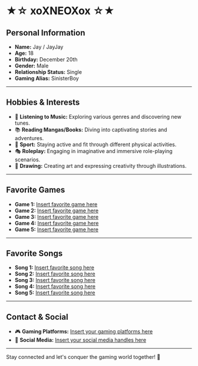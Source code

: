 # ★☆ xoXNEOXox ☆★

## Personal Information
- **Name:** Jay / JayJay  
- **Age:** 18  
- **Birthday:** December 20th  
- **Gender:** Male  
- **Relationship Status:** Single  
- **Gaming Alias:** SinisterBoy  

---

## Hobbies & Interests
- 🎵 **Listening to Music:** Exploring various genres and discovering new tunes.
- 📚 **Reading Mangas/Books:** Diving into captivating stories and adventures.
- 🏃 **Sport:** Staying active and fit through different physical activities.
- 🎭 **Roleplay:** Engaging in imaginative and immersive role-playing scenarios.
- 🎨 **Drawing:** Creating art and expressing creativity through illustrations.

---

## Favorite Games
- **Game 1:** [Insert favorite game here](#)
- **Game 2:** [Insert favorite game here](#)
- **Game 3:** [Insert favorite game here](#)
- **Game 4:** [Insert favorite game here](#)
- **Game 5:** [Insert favorite game here](#)

---

## Favorite Songs
- **Song 1:** [Insert favorite song here](#)
- **Song 2:** [Insert favorite song here](#)
- **Song 3:** [Insert favorite song here](#)
- **Song 4:** [Insert favorite song here](#)
- **Song 5:** [Insert favorite song here](#)

---

## Contact & Social
- 🎮 **Gaming Platforms:** [Insert your gaming platforms here](#)
- 📱 **Social Media:** [Insert your social media handles here](#)

---

Stay connected and let's conquer the gaming world together! 🌟

